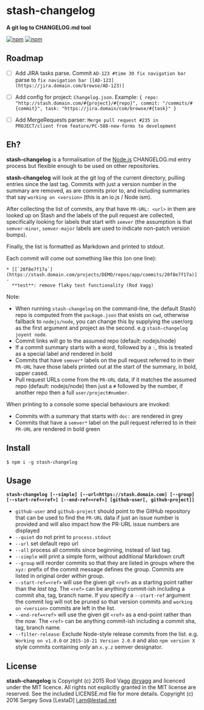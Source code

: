 # stash-changelog

**A git log to CHANGELOG.md tool**

[![npm](https://nodei.co/npm/stash-changelog.png?downloads=true&downloadRank=true)](https://nodei.co/npm/stash-changelog/)
[![npm](https://nodei.co/npm-dl/stash-changelog.png?months=6&height=3)](https://nodei.co/npm/stash-changelog/)


## Roadmap

- [ ] Add JIRA tasks parse. Commit `AD-123 #time 30 fix navigation bar` parse to `fix navigation bar [[AD-123](https://jira.domain.com/browse/AD-123)]`
- [ ] Add config for project: `Changelog.json`. Example: `{ repo: "http://stash.domain.com/#{project}/#{repo}", commit: "/commits/#{commit}", task: "https://jira.domain/com/browse/#{task}" }`
- [ ] Add MergeRequests parser: `Merge pull request #235 in PROJECT/client from feature/PC-588-new-forms to development`


## Eh?

**stash-changelog** is a formalisation of the [Node.js](https://github.com/nodejs/node) CHANGELOG.md entry process but flexible enough to be used on other repositories.

**stash-changelog** will look at the git log of the current directory, pulling entries since the last tag. Commits with just a version number in the summary are removed, as are commits prior to, and including summaries that say `working on <version>` (this is an io.js / Node ism).

After collecting the list of commits, any that have `PR-URL: <url>` in them are looked up on Stash and the labels of the pull request are collected, specifically looking for labels that start with `semver` (the assumption is that `semver-minor`, `semver-major` labels are used to indicate non-patch version bumps).

Finally, the list is formatted as Markdown and printed to stdout.

Each commit will come out something like this (on one line):

```
* [[`20f8e7f17a`](https://stash.domain.com/projects/DEMO/repos/app/commits/20f8e7f17a)] -
  **test**: remove flaky test functionality (Rod Vagg)
```

Note:

* When running `stash-changelog` on the command-line, the default Stash) repo is computed from the `package.json` that exists on `cwd`, otherwise fallback to `nodejs/node`, you can change this by supplying the user/org as the first argument and project as the second. e.g `stash-changelog joyent node`.
* Commit links will go to the assumed repo (default: nodejs/node)
* If a commit summary starts with a word, followed by a `:`, this is treated as a special label and rendered in bold
* Commits that have `semver*` labels on the pull request referred to in their `PR-URL` have those labels printed out at the start of the summary, in bold, upper cased.
* Pull request URLs come from the `PR-URL` data, if it matches the assumed repo (default: nodejs/node) then just a `#` followed by the number, if another repo then a full `user/project#number`.

When printing to a console some special behaviours are invoked:

* Commits with a summary that starts with `doc:` are rendered in grey
* Commits that have a `semver*` label on the pull request referred to in their `PR-URL` are rendered in bold green

## Install

```
$ npm i -g stash-changelog
```

## Usage

**`stash-changelog [--simple] [--url=https://stash.domain.com] [--group] [--start-ref=<ref>] [--end-ref=<ref>] [github-user[, github-project]]`**

* `github-user` and `github-project` should point to the GitHub repository that can be used to find the `PR-URL` data if just an issue number is provided and will also impact how the PR-URL issue numbers are displayed
* `--quiet` do not print to `process.stdout`
* `--url` set default repo url
* `--all` process all commits since beginning, instead of last tag.
* `--simple` will print a simple form, without additional Markdown cruft
* `--group` will reorder commits so that they are listed in groups where the `xyz:` prefix of the commit message defines the group. Commits are listed in original order _within_ group.
* `--start-ref=<ref>` will use the given git `<ref>` as a starting point rather than the _last tag_. The `<ref>` can be anything commit-ish including a commit sha, tag, branch name. If you specify a `--start-ref` argument the commit log will not be pruned so that version commits and `working on <version>` commits are left in the list.
* `--end-ref=<ref>` will use the given git `<ref>` as a end-point rather than the _now_. The `<ref>` can be anything commit-ish including a commit sha, tag, branch name.
* `--filter-release`: Exclude Node-style release commits from the list. e.g. `Working on v1.0.0` or `2015-10-21 Version 2.0.0` and also `npm version X` style commits containing _only_ an `x.y.z` semver designator.

## License

**stash-changelog** is Copyright (c) 2015 Rod Vagg [@rvagg](https://twitter.com/rvagg) and licenced under the MIT licence. All rights not explicitly granted in the MIT license are reserved. See the included LICENSE.md file for more details.
Copyright (c) 2016 Sergey Sova [LestaD] <i.am@lestad.net>
